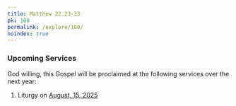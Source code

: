 ```yaml
---
title: Matthew 22.23-33
pk: 100
permalink: /explore/100/
noindex: true
---
```


### Upcoming Services

God willing, this Gospel will be proclaimed at the following services over the next year:


1. Liturgy on [August, 15, 2025](https://orthocal.info/readings/gregorian/2025/08/15/)
